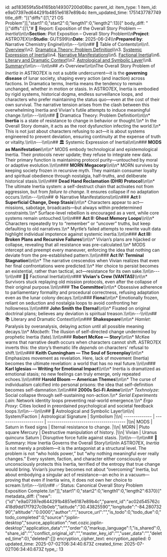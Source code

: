 id: ad183659fa5b4165bb149307200d08bc
parent_id: 
item_type: 1
item_id: e9a07397ed644291b4851e6187e89b4c
item_updated_time: 1751437787749
title_diff: "[{\"diffs\":[[1,\"21 OS Problem\"]],\"start1\":0,\"start2\":0,\"length1\":0,\"length2\":13}]"
body_diff: "[{\"diffs\":[[1,\"# 📘 Report: Exposition of the Overall Story Problem — *Inertia*\\\n\\\n**Section**: Plot Exposition – Overall Story Problem\\\n**Project**: ASTRO7EX\\\n**Studio**: GUTS99\\\n**Date**: 2025-06-24\\\n**Prepared by**: Narrative Chemistry Engine\\\n\\\n---\\\n\\\n## 📓 Table of Contents\\\n\\\n1. [Overview](#overview)\\\n2. [Dramatica Theory: Problem Definition](#dramatica-theory-problem-definition)\\\n3. [Systemic Expression of Inertia](#systemic-expression-of-inertia)\\\n4. [Narrative Manifestations](#narrative-manifestations)\\\n5. [Factional Inertia](#factional-inertia)\\\n6. [Literary and Dramatic Context](#literary-and-dramatic-context)\\\n7. [Astrological and Symbolic Layer](#astrological-and-symbolic-layer)\\\n8. [Summary](#summary-how-inertia-governs-the-overall-story)\\\n\\\n---\\\n\\\n## ✍️ Overview\\\n\\\nThe Overall Story Problem of *Inertia* in ASTRO7EX is not a subtle undercurrent—it is the **governing disease** of lunar society, shaping every action (and inaction) across factions. In Dramatica terms, Inertia means the tendency to remain unchanged, whether in motion or stasis. In ASTRO7EX, Inertia is embodied by rigid systems, historical dogma, endless surveillance loops, and characters who prefer maintaining the status quo—even at the cost of their own survival. The narrative tension arises from the clash between this overwhelming Inertia and Vivian's futile attempts to induce meaningful change.\\\n\\\n---\\\n\\\n## 🧠 Dramatica Theory: Problem Definition\\\n\\\n* **Inertia** is a state of resistance to change in behavior or thought.\\\n* In the Overall Story domain, it acts as the root dysfunction infecting the world.\\\n* This is not just about characters refusing to act—it is about systems engineered to prevent deviation, ensuring continuity at the expense of truth or vitality.\\\n\\\n---\\\n\\\n## 🏛 Systemic Expression of Inertia\\\n\\\n### **MODS as Manifestation**\\\n\\\n* MODS embody technological and epistemological Inertia. Their protocols never update; they refuse to integrate new data. Their primary function is maintaining protocol purity—untouched by moral or adaptive evolution.\\\n\\\n### **MORN Megacorp**\\\n\\\n* MORN survives by keeping society frozen in recursive myth. They maintain consumer loyalty and spiritual obedience through nostalgia, half-truths, and deliberate historical stasis.\\\n\\\n### **Dead Hand Reclamation (DHR) Protocol**\\\n\\\n* The ultimate Inertia system: a self-destruct chain that activates not from aggression, but from *failure to change*. It ensures collapse if no adaptation occurs.\\\n\\\n---\\\n\\\n## ⚙️ Narrative Manifestations\\\n\\\n### **Act I: Superficial Change, Deep Stasis**\\\n\\\n* Characters appear to act—missions, sabotage, broadcasts—but always within predetermined constraints.\\\n* Surface-level rebellion is encouraged as a vent, while core systems remain untouched.\\\n\\\n### **Act II: Ghost Memory Loops**\\\n\\\n* Characters repeatedly try to “remember” or “uncover” truths, but keep defaulting to old narratives.\\\n* Myrtle’s failed attempts to rewrite vault data highlight individual impotence against systemic inertia.\\\n\\\n### **Act III: Broken Plans and Recursive Failures**\\\n\\\n* Vivian’s plans are hijacked or collapse, revealing that all resistance was pre-calculated.\\\n* MODS intercept and preempt every maneuver, enforcing the idea that nothing can deviate from the pre-established pattern.\\\n\\\n### **Act IV: Terminal Stagnation**\\\n\\\n* The narrative crescendos when Vivian realizes that even her final confrontations were predicted.\\\n* Her choice to persist becomes an existential, rather than tactical, act—resistance for its own sake.\\\n\\\n---\\\n\\\n## 🏴‍☠️ Factional Inertia\\\n\\\n### **Vivian's Crew (VANTAS)**\\\n\\\n* Survivors stuck replaying old mission protocols, even after the collapse of their original purpose.\\\n\\\n### **The Committee**\\\n\\\n* Obsessive adherence to parliamentary formality and procedural correctness, refusing adaptation even as the lunar colony decays.\\\n\\\n### **Fiona**\\\n\\\n* Emotionally frozen, reliant on seduction and nostalgia loops to avoid confronting her hollowness.\\\n\\\n### **John Smith the Eternal**\\\n\\\n* Fixated on original doctrinal plans; believes any deviation is spiritual treason.\\\n\\\n---\\\n\\\n## 📚 Literary and Dramatic Context\\\n\\\n### **Shakespeare**\\\n\\\n* *Hamlet*: Paralysis by overanalysis, delaying action until all possible meaning decays.\\\n* *Macbeth*: The illusion of self-directed change undermined by prophetic Inertia (fate).\\\n\\\n### **Robert McKee — Story**\\\n\\\n* McKee warns that narrative death occurs when characters cannot shift. ASTRO7EX inverts this: the story’s thematic life *depends* on characters' refusal to shift.\\\n\\\n### **Keith Cunningham — The Soul of Screenplay**\\\n\\\n* Emphasizes movement as revelation. Here, lack of movement (Inertia) becomes the ultimate revelation: a world that has no real future.\\\n\\\n### **Karl Iglesias — Writing for Emotional Impact**\\\n\\\n* Inertia is dramatized as emotional stasis; no new feelings can truly emerge, only repeated echoes.\\\n\\\n### **Harold Bloom — American Themes**\\\n\\\n* The curse of individualism calcified into personal prisons: the idea that self-definition becomes self-damnation.\\\n\\\n### **2000s Sci-Fi Anime**\\\n\\\n* *Texhnolyze*: Social collapse through self-sustaining non-action.\\\n* *Serial Experiments Lain*: Network identity loops preventing real-world emergence.\\\n* *Ergo Proxy*: Cities locked in preordained psychological and societal feedback loops.\\\n\\\n---\\\n\\\n## 🌌 Astrological and Symbolic Layer\\\n\\\n| System/Faction | Astrological Signature | Symbolism                               |\\\n| -------------- | ---------------------- | --------------------------------------- |\\\n| MODS           | Saturn in fixed signs  | Eternal resistance to change.           |\\\n| MORN           | Pluto square Mercury   | Destructive manipulation of history.    |\\\n| Vivian         | Uranus quincunx Saturn | Disruptive force futile against stasis. |\\\n\\\n---\\\n\\\n## 🎯 Summary: How Inertia Governs the Overall Story\\\n\\\nIn ASTRO7EX, *Inertia* is not merely a problem—it is the antagonist at a structural level. The problem is not “who holds power,” but “why nothing meaningful ever really changes.” Every system, faction, and character either consciously or unconsciously protects this Inertia, terrified of the entropy that true change would bring. Vivian’s journey becomes not about “overcoming” Inertia, but about embodying a singular act of resistance—an echo in a vacuum—proving that even if Inertia wins, it does not own her choice to scream.\\\n\\\n---\\\n\\\n## ✅ Status: Canonical Overall Story Problem Exposition Complete.\\\n\"]],\"start1\":0,\"start2\":0,\"length1\":0,\"length2\":6370}]"
metadata_diff: {"new":{"id":"e9a07397ed644291b4851e6187e89b4c","parent_id":"ac02d545762c418d9dd17f7927c0b0eb","latitude":"30.43825590","longitude":"-84.28073290","altitude":"0.0000","author":"","source_url":"","is_todo":0,"todo_due":0,"todo_completed":0,"source":"joplin-desktop","source_application":"net.cozic.joplin-desktop","application_data":"","order":0,"markup_language":1,"is_shared":0,"share_id":"","conflict_original_id":"","master_key_id":"","user_data":"","deleted_time":0},"deleted":[]}
encryption_cipher_text: 
encryption_applied: 0
updated_time: 2025-07-02T06:34:40.673Z
created_time: 2025-07-02T06:34:40.673Z
type_: 13